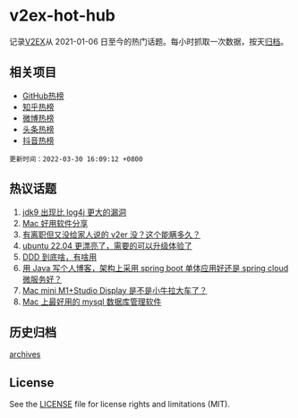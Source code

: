 # v2ex-hot-hub

 记录[V2EX](https://www.v2ex.com/)从 2021-01-06 日至今的热门话题。每小时抓取一次数据，按天[归档](archives)。
 
 ## 相关项目

- [GitHub热榜](https://github.com/snaildev/github-hot-hub)
- [知乎热榜](https://github.com/snaildev/zhihu-hot-hub)
- [微博热榜](https://github.com/snaildev/weibo-hot-hub)
- [头条热榜](https://github.com/snaildev/toutiao-hot-hub)
- [抖音热榜](https://github.com/snaildev/douyin-hot-hub)


 `更新时间：2022-03-30 16:09:12 +0800`

## 热议话题

1. [jdk9 出现比 log4j 更大的漏洞](https://www.v2ex.com/t/843724)
1. [Mac 好用软件分享](https://www.v2ex.com/t/843789)
1. [有离职但又没给家人说的 v2er 没？这个能瞒多久？](https://www.v2ex.com/t/843816)
1. [ubuntu 22.04 更漂亮了，需要的可以升级体验了](https://www.v2ex.com/t/843663)
1. [DDD 到底啥，有啥用](https://www.v2ex.com/t/843675)
1. [用 Java 写个人博客，架构上采用 spring boot 单体应用好还是 spring cloud 微服务好？](https://www.v2ex.com/t/843796)
1. [Mac mini M1+Studio Display 是不是小牛拉大车了？](https://www.v2ex.com/t/843720)
1. [Mac 上最好用的 mysql 数据库管理软件](https://www.v2ex.com/t/843750)

## 历史归档

[archives](archives)

## License

See the [LICENSE](LICENSE) file for license rights and limitations (MIT).
